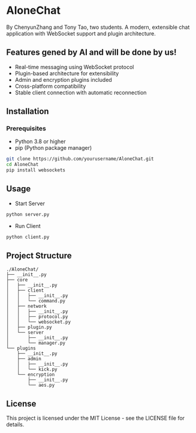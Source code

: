 # AloneChat

By ChenyunZhang and Tony Tao, two students. 
A modern, extensible chat application with WebSocket support and plugin architecture.

## Features gened by AI and will be done by us!
- Real-time messaging using WebSocket protocol
- Plugin-based architecture for extensibility
- Admin and encryption plugins included
- Cross-platform compatibility
- Stable client connection with automatic reconnection

## Installation

### Prerequisites
- Python 3.8 or higher
- pip (Python package manager)

```bash
git clone https://github.com/yourusername/AloneChat.git
cd AloneChat
pip install websockets
```

## Usage

- Start Server
```bash
python server.py
```

- Run Client
```bash
python client.py
```

## Project Structure
```
./AloneChat/
├── __init__.py
├── core
│   ├── __init__.py
│   ├── client
│   │   ├── __init__.py
│   │   └── command.py
│   ├── network
│   │   ├── __init__.py
│   │   ├── protocol.py
│   │   └── websocket.py
│   ├── plugin.py
│   └── server
│       ├── __init__.py
│       └── manager.py
└── plugins
    ├── __init__.py
    ├── admin
    │   ├── __init__.py
    │   └── kick.py
    └── encryption
        ├── __init__.py
        └── aes.py
```

## License
This project is licensed under the MIT License - see the LICENSE file for details.

